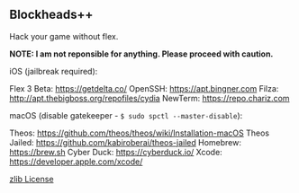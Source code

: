 ## Blockheads++
Hack your game without flex.

**NOTE: I am not reponsible for anything. Please proceed with caution.**


iOS (jailbreak required):

Flex 3 Beta: https://getdelta.co/
OpenSSH: https://apt.bingner.com
Filza: http://apt.thebigboss.org/repofiles/cydia
NewTerm: https://repo.chariz.com

macOS (disable gatekeeper - `$ sudo spctl --master-disable`):

Theos: https://github.com/theos/theos/wiki/Installation-macOS
Theos Jailed: https://github.com/kabiroberai/theos-jailed
Homebrew: https://brew.sh
Cyber Duck: https://cyberduck.io/
Xcode: https://developer.apple.com/xcode/

[zlib License](./LICENSE)
